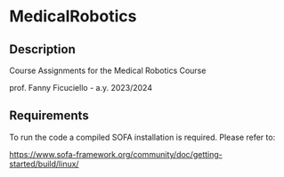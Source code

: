 # MedicalRobotics

## Description
 Course Assignments for the Medical Robotics Course
 
 prof. Fanny Ficuciello - a.y. 2023/2024

## Requirements
 To run the code a compiled SOFA installation is required. Please refer to:

https://www.sofa-framework.org/community/doc/getting-started/build/linux/